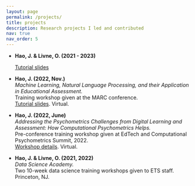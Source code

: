 ```yaml
---
layout: page
permalink: /projects/
title: projects
description: Research projects I led and contributed
nav: true
nav_order: 5
---
```


- **Hao, J. & Livne, O. (2021 - 2023)**  
  
  [Tutorial slides](https://github.com/jgbrainstorm/NCME2023-data-science-workshop)

- **Hao, J. (2022, Nov.)**  
  *Machine Learning, Natural Language Processing, and their Application in Educational Assessment.*  
  Training workshop given at the MARC conference.  
  [Tutorial slides](https://github.com/jgbrainstorm/marc2022_trainingworkshop). Virtual.

- **Hao, J. (2022, June)**  
  *Addressing the Psychometrics Challenges from Digital Learning and Assessment: How Computational Psychometrics Helps.*  
  Pre-conference training workshop given at EdTech and Computational Psychometrics Summit, 2022.  
  [Workshop details](https://www.globalatpevents.com/ecps2022/pre-conference-workshop.aspx). Virtual.

- **Hao, J. & Livne, O. (2021, 2022)**  
  *Data Science Academy.*  
  Two 10-week data science training workshops given to ETS staff. Princeton, NJ.
